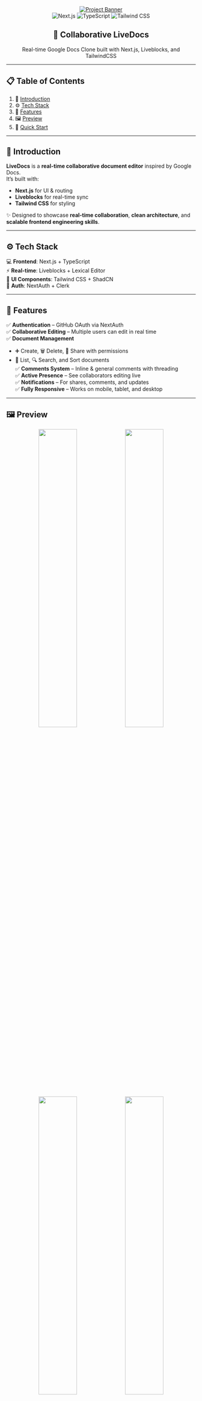 <div align="center">
  <a href="https://www.youtube.com/watch?v=FkowOdMjvYo" target="_blank">
    <img src="https://github.com/user-attachments/assets/eaaeb1f0-22da-46be-9e29-9bef70e0039d" alt="Project Banner" />
  </a>

  <br />

  <div>
    <img src="https://img.shields.io/badge/-Next_JS-000?style=for-the-badge&logo=nextdotjs&logoColor=white&color=000000" alt="Next.js" />
    <img src="https://img.shields.io/badge/-TypeScript-000?style=for-the-badge&logo=typescript&logoColor=white&color=3178C6" alt="TypeScript" />
    <img src="https://img.shields.io/badge/-Tailwind_CSS-000?style=for-the-badge&logo=tailwindcss&logoColor=white&color=06B6D4" alt="Tailwind CSS" />
  </div>

  <h2 align="center">📄 Collaborative LiveDocs</h2>
  <p align="center">Real-time Google Docs Clone built with Next.js, Liveblocks, and TailwindCSS</p>
</div>

---

## 📋 Table of Contents
1. 🤖 [Introduction](#-introduction)
2. ⚙️ [Tech Stack](#%EF%B8%8F-tech-stack)
3. 🔋 [Features](#-features)
4. 🖼 [Preview](#-preview)
5. 🚀 [Quick Start](#-quick-start)

---

## 🤖 Introduction
**LiveDocs** is a **real-time collaborative document editor** inspired by Google Docs.  
It’s built with:
- **Next.js** for UI & routing  
- **Liveblocks** for real-time sync  
- **Tailwind CSS** for styling  

✨ Designed to showcase **real-time collaboration**, **clean architecture**, and **scalable frontend engineering skills**.

---

## ⚙️ Tech Stack
💻 **Frontend**: Next.js + TypeScript  
⚡ **Real-time**: Liveblocks + Lexical Editor  
🎨 **UI Components**: Tailwind CSS + ShadCN  
🔐 **Auth**: NextAuth + Clerk  

---

## 🔋 Features
✅ **Authentication** – GitHub OAuth via NextAuth  
✅ **Collaborative Editing** – Multiple users can edit in real time  
✅ **Document Management**  
   - ➕ Create, 🗑 Delete, 🔗 Share with permissions  
   - 📂 List, 🔍 Search, and Sort documents  
✅ **Comments System** – Inline & general comments with threading  
✅ **Active Presence** – See collaborators editing live  
✅ **Notifications** – For shares, comments, and updates  
✅ **Fully Responsive** – Works on mobile, tablet, and desktop  

---

## 🖼 Preview

<p align="center">
  <img src="./Screenshot%202025-08-11%20004733.png" width="45%" />
  <img src="./Screenshot%202025-08-11%20004901.png" width="45%" />
</p>
<p align="center">
  <img src="./Screenshot%202025-08-11%20005236.png" width="45%" />
  <img src="./Screenshot%202025-08-11%20005835.png" width="45%" />
</p>
<p align="center">
  <img src="./Screenshot%202025-08-11%20010116.png" width="90%" />
</p>

---

## 🚀 Quick Start

### 📦 Prerequisites
Install the following:
- [Git](https://git-scm.com/)
- [Node.js](https://nodejs.org/en)
- [npm](https://www.npmjs.com/)

---

### 📥 Clone the Repository
```bash
git clone https://github.com/JavaScript-Mastery-Pro/livedocs.git
cd livedocs
```

---

### 📚 Install Dependencies
```bash
npm install
```

---

### ⚙️ Set Environment Variables
Create a `.env` file in the root directory:

```env
# Clerk
NEXT_PUBLIC_CLERK_PUBLISHABLE_KEY=
CLERK_SECRET_KEY=
NEXT_PUBLIC_CLERK_SIGN_IN_URL=/sign-in
NEXT_PUBLIC_CLERK_SIGN_UP_URL=/sign-up

# Liveblocks
NEXT_PUBLIC_LIVEBLOCKS_PUBLIC_KEY=
LIVEBLOCKS_SECRET_KEY=
```
🔑 **Get your credentials** from [Clerk](https://clerk.com/) and [Liveblocks](https://liveblocks.io/).

---

### 🏃 Run the Project
```bash
npm run dev
```
Then visit **[http://localhost:3000](http://localhost:3000)** 🚀

---

## 💡 Inspiration
This project was inspired by **Google Docs** and aims to replicate its real-time collaborative experience with modern tools and clean architecture.

---

## 📜 License
This project is licensed under the MIT License – free to use, modify, and distribute.
